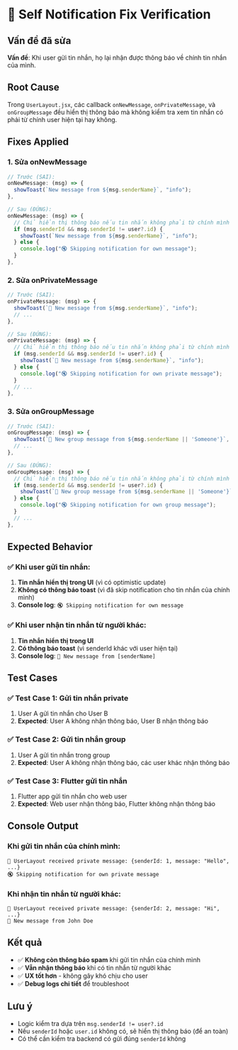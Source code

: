 # 🔧 Self Notification Fix Verification

## Vấn đề đã sửa
**Vấn đề**: Khi user gửi tin nhắn, họ lại nhận được thông báo về chính tin nhắn của mình.

## Root Cause
Trong `UserLayout.jsx`, các callback `onNewMessage`, `onPrivateMessage`, và `onGroupMessage` đều hiển thị thông báo mà không kiểm tra xem tin nhắn có phải từ chính user hiện tại hay không.

## Fixes Applied

### 1. **Sửa onNewMessage**
```javascript
// Trước (SAI):
onNewMessage: (msg) => {
  showToast(`New message from ${msg.senderName}`, "info");
},

// Sau (ĐÚNG):
onNewMessage: (msg) => {
  // Chỉ hiển thị thông báo nếu tin nhắn không phải từ chính mình
  if (msg.senderId && msg.senderId != user?.id) {
    showToast(`New message from ${msg.senderName}`, "info");
  } else {
    console.log("🔇 Skipping notification for own message");
  }
},
```

### 2. **Sửa onPrivateMessage**
```javascript
// Trước (SAI):
onPrivateMessage: (msg) => {
  showToast(`📩 New message from ${msg.senderName}`, "info");
  // ...
},

// Sau (ĐÚNG):
onPrivateMessage: (msg) => {
  // Chỉ hiển thị thông báo nếu tin nhắn không phải từ chính mình
  if (msg.senderId && msg.senderId != user?.id) {
    showToast(`📩 New message from ${msg.senderName}`, "info");
  } else {
    console.log("🔇 Skipping notification for own private message");
  }
  // ...
},
```

### 3. **Sửa onGroupMessage**
```javascript
// Trước (SAI):
onGroupMessage: (msg) => {
  showToast(`📩 New group message from ${msg.senderName || 'Someone'}`, "info");
  // ...
},

// Sau (ĐÚNG):
onGroupMessage: (msg) => {
  // Chỉ hiển thị thông báo nếu tin nhắn không phải từ chính mình
  if (msg.senderId && msg.senderId != user?.id) {
    showToast(`📩 New group message from ${msg.senderName || 'Someone'}`, "info");
  } else {
    console.log("🔇 Skipping notification for own group message");
  }
  // ...
},
```

## Expected Behavior

### ✅ Khi user gửi tin nhắn:
1. **Tin nhắn hiển thị trong UI** (vì có optimistic update)
2. **Không có thông báo toast** (vì đã skip notification cho tin nhắn của chính mình)
3. **Console log**: `🔇 Skipping notification for own message`

### ✅ Khi user nhận tin nhắn từ người khác:
1. **Tin nhắn hiển thị trong UI**
2. **Có thông báo toast** (vì senderId khác với user hiện tại)
3. **Console log**: `📩 New message from [senderName]`

## Test Cases

### ✅ Test Case 1: Gửi tin nhắn private
1. User A gửi tin nhắn cho User B
2. **Expected**: User A không nhận thông báo, User B nhận thông báo

### ✅ Test Case 2: Gửi tin nhắn group
1. User A gửi tin nhắn trong group
2. **Expected**: User A không nhận thông báo, các user khác nhận thông báo

### ✅ Test Case 3: Flutter gửi tin nhắn
1. Flutter app gửi tin nhắn cho web user
2. **Expected**: Web user nhận thông báo, Flutter không nhận thông báo

## Console Output

### Khi gửi tin nhắn của chính mình:
```
📩 UserLayout received private message: {senderId: 1, message: "Hello", ...}
🔇 Skipping notification for own private message
```

### Khi nhận tin nhắn từ người khác:
```
📩 UserLayout received private message: {senderId: 2, message: "Hi", ...}
📩 New message from John Doe
```

## Kết quả
- ✅ **Không còn thông báo spam** khi gửi tin nhắn của chính mình
- ✅ **Vẫn nhận thông báo** khi có tin nhắn từ người khác
- ✅ **UX tốt hơn** - không gây khó chịu cho user
- ✅ **Debug logs chi tiết** để troubleshoot

## Lưu ý
- Logic kiểm tra dựa trên `msg.senderId != user?.id`
- Nếu `senderId` hoặc `user.id` không có, sẽ hiển thị thông báo (để an toàn)
- Có thể cần kiểm tra backend có gửi đúng `senderId` không

